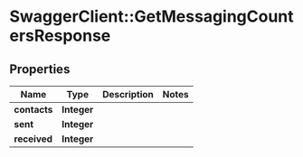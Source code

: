 # SwaggerClient::GetMessagingCountersResponse

## Properties
Name | Type | Description | Notes
------------ | ------------- | ------------- | -------------
**contacts** | **Integer** |  | 
**sent** | **Integer** |  | 
**received** | **Integer** |  | 


